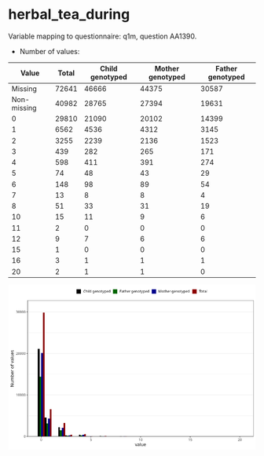 # herbal_tea_during
Variable mapping to questionnaire: q1m, question AA1390.
- Number of values:

| Value | Total | Child genotyped | Mother genotyped | Father genotyped |
| ----- | ----- | --------------- | ---------------- | ---------------- |
| Missing | 72641 | 46666 | 44375 | 30587 |
| Non-missing | 40982 | 28765 | 27394 | 19631 |
| 0 | 29810 | 21090 | 20102 | 14399 |
| 1 | 6562 | 4536 | 4312 | 3145 |
| 2 | 3255 | 2239 | 2136 | 1523 |
| 3 | 439 | 282 | 265 | 171 |
| 4 | 598 | 411 | 391 | 274 |
| 5 | 74 | 48 | 43 | 29 |
| 6 | 148 | 98 | 89 | 54 |
| 7 | 13 | 8 | 8 | 4 |
| 8 | 51 | 33 | 31 | 19 |
| 10 | 15 | 11 | 9 | 6 |
| 11 | 2 | 0 | 0 | 0 |
| 12 | 9 | 7 | 6 | 6 |
| 15 | 1 | 0 | 0 | 0 |
| 16 | 3 | 1 | 1 | 1 |
| 20 | 2 | 1 | 1 | 0 |



![](herbal_tea_during_n.png)



